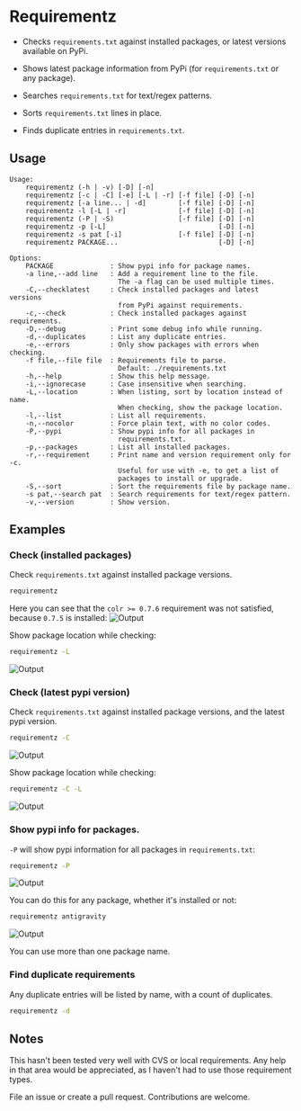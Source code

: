 # Requirementz

* Checks `requirements.txt` against installed packages, or latest versions available on PyPi.

* Shows latest package information from PyPi (for `requirements.txt` or any package).

* Searches `requirements.txt` for text/regex patterns.

* Sorts `requirements.txt` lines in place.

* Finds duplicate entries in `requirements.txt`.

## Usage

```
Usage:
    requirementz (-h | -v) [-D] [-n]
    requirementz [-c | -C] [-e] [-L | -r] [-f file] [-D] [-n]
    requirementz [-a line... | -d]        [-f file] [-D] [-n]
    requirementz -l [-L | -r]             [-f file] [-D] [-n]
    requirementz (-P | -S)                [-f file] [-D] [-n]
    requirementz -p [-L]                            [-D] [-n]
    requirementz -s pat [-i]              [-f file] [-D] [-n]
    requirementz PACKAGE...                         [-D] [-n]

Options:
    PACKAGE              : Show pypi info for package names.
    -a line,--add line   : Add a requirement line to the file.
                           The -a flag can be used multiple times.
    -C,--checklatest     : Check installed packages and latest versions
                           from PyPi against requirements.
    -c,--check           : Check installed packages against requirements.
    -D,--debug           : Print some debug info while running.
    -d,--duplicates      : List any duplicate entries.
    -e,--errors          : Only show packages with errors when checking.
    -f file,--file file  : Requirements file to parse.
                           Default: ./requirements.txt
    -h,--help            : Show this help message.
    -i,--ignorecase      : Case insensitive when searching.
    -L,--location        : When listing, sort by location instead of name.
                           When checking, show the package location.
    -l,--list            : List all requirements.
    -n,--nocolor         : Force plain text, with no color codes.
    -P,--pypi            : Show pypi info for all packages in
                           requirements.txt.
    -p,--packages        : List all installed packages.
    -r,--requirement     : Print name and version requirement only for -c.
                           Useful for use with -e, to get a list of
                           packages to install or upgrade.
    -S,--sort            : Sort the requirements file by package name.
    -s pat,--search pat  : Search requirements for text/regex pattern.
    -v,--version         : Show version.

```

## Examples

### Check (installed packages)

Check `requirements.txt` against installed package versions.
```bash
requirementz
```

Here you can see that the `colr >= 0.7.6` requirement was not satisfied, because `0.7.5` is installed:
![Output](http://imgur.com/nbzLv7X.png)

Show package location while checking:
```bash
requirementz -L
```

![Output](http://imgur.com/szaquw9.png)

### Check (latest pypi version)

Check `requirements.txt` against installed package versions, and the latest
pypi version.
```bash
requirementz -C
```

![Output](http://imgur.com/FEiyEgU.png)

Show package location while checking:
```bash
requirementz -C -L
```

![Output](http://imgur.com/h7TgJ0u.png)

### Show pypi info for packages.

`-P` will show pypi information for all packages in `requirements.txt`:
```bash
requirementz -P
```

![Output](http://imgur.com/nxjGyK7.png)

You can do this for any package, whether it's installed or not:
```bash
requirementz antigravity
```

![Output](http://imgur.com/hFXbf8C.png)

You can use more than one package name.

### Find duplicate requirements

Any duplicate entries will be listed by name, with a count of duplicates.
```bash
requirementz -d
```

## Notes

This hasn't been tested very well with CVS or local requirements. Any help in
that area would be appreciated, as I haven't had to use those requirement types.

File an issue or create a pull request. Contributions are welcome.

